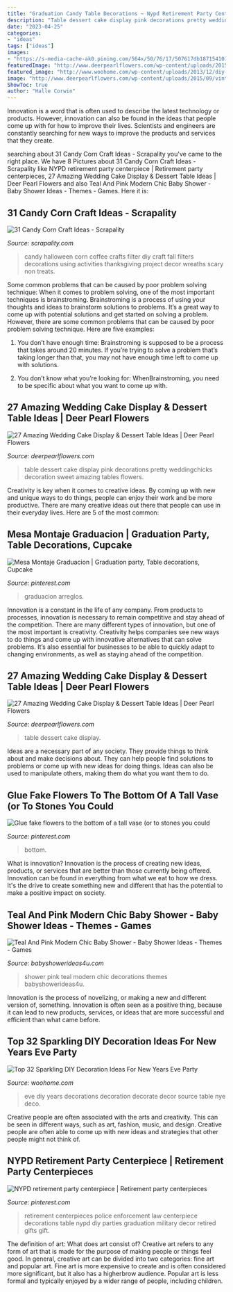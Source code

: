 ```yaml
---
title: "Graduation Candy Table Decorations ~ Nypd Retirement Party Centerpiece"
description: "Table dessert cake display pink decorations pretty weddingchicks decoration sweet amazing tables flowers"
date: "2023-04-25"
categories:
- "ideas"
tags: ["ideas"]
images:
- "https://s-media-cache-ak0.pinimg.com/564x/50/76/17/507617db187154101d519bb383cbeef8.jpg"
featuredImage: "http://www.deerpearlflowers.com/wp-content/uploads/2015/09/pretty-pink-wedding-cake-dessert-table-ideas.jpg"
featured_image: "http://www.woohome.com/wp-content/uploads/2013/12/diy-new-year-eve-decorations-39.jpg"
image: "http://www.deerpearlflowers.com/wp-content/uploads/2015/09/vintage-wedding-dessert-table-idea.jpg"
ShowToc: true
author: "Halle Corwin"
---
```



Innovation is a word that is often used to describe the latest technology or products. However, innovation can also be found in the ideas that people come up with for how to improve their lives. Scientists and engineers are constantly searching for new ways to improve the products and services that they create.

	

		
searching about 31 Candy Corn Craft Ideas - Scrapality you've came to the right place. We have 8 Pictures about 31 Candy Corn Craft Ideas - Scrapality like NYPD retirement party centerpiece | Retirement party centerpieces, 27 Amazing Wedding Cake Display &amp; Dessert Table Ideas | Deer Pearl Flowers and also Teal And Pink Modern Chic Baby Shower - Baby Shower Ideas - Themes - Games. Here it is:
		
    
## 31 Candy Corn Craft Ideas - Scrapality

<img loading=lazy src="https://s-media-cache-ak0.pinimg.com/564x/50/76/17/507617db187154101d519bb383cbeef8.jpg" onerror="this.onerror=null;this.src='https://tse4.mm.bing.net/th?id=OIP.nU707FtoNi6XhwIgc81vEwHaLH&amp;pid=15.1';" alt="31 Candy Corn Craft Ideas - Scrapality">

_Source: scrapality.com_

>candy halloween corn coffee crafts filter diy craft fall filters decorations using activities thanksgiving project decor wreaths scary non treats. 

	

Some common problems that can be caused by poor problem solving technique:
When it comes to problem solving, one of the most important techniques is brainstroming. Brainstroming is a process of using your thoughts and ideas to brainstorm solutions to problems. It’s a great way to come up with potential solutions and get started on solving a problem. However, there are some common problems that can be caused by poor problem solving technique. Here are five examples:
1) You don’t have enough time: Brainstroming is supposed to be a process that takes around 20 minutes. If you’re trying to solve a problem that’s taking longer than that, you may not have enough time left to come up with solutions.

2) You don’t know what you’re looking for: WhenBrainstroming, you need to be specific about what you want to come up with.

    
## 27 Amazing Wedding Cake Display &amp; Dessert Table Ideas | Deer Pearl Flowers

<img loading=lazy src="http://www.deerpearlflowers.com/wp-content/uploads/2015/09/pretty-pink-wedding-cake-dessert-table-ideas.jpg" onerror="this.onerror=null;this.src='https://tse3.mm.bing.net/th?id=OIP.kPfZ17YEtb0NRWaL1oO2XAHaLH&amp;pid=15.1';" alt="27 Amazing Wedding Cake Display &amp; Dessert Table Ideas | Deer Pearl Flowers">

_Source: deerpearlflowers.com_

>table dessert cake display pink decorations pretty weddingchicks decoration sweet amazing tables flowers. 

	

Creativity is key when it comes to creative ideas. By coming up with new and unique ways to do things, people can enjoy their work and be more productive. There are many creative ideas out there that people can use in their everyday lives. Here are 5 of the most common: 

    
## Mesa Montaje Graduacion | Graduation Party, Table Decorations, Cupcake

<img loading=lazy src="https://i.pinimg.com/736x/e8/dd/b1/e8ddb1e4806975575e9657a3f50568d4.jpg" onerror="this.onerror=null;this.src='https://tse2.mm.bing.net/th?id=OIP.CDaXVWaeP5PR_CKOTNmxJQHaJ3&amp;pid=15.1';" alt="Mesa Montaje Graduacion | Graduation party, Table decorations, Cupcake">

_Source: pinterest.com_

>graduacion arreglos. 

	

Innovation is a constant in the life of any company. From products to processes, innovation is necessary to remain competitive and stay ahead of the competition. There are many different types of innovation, but one of the most important is creativity. Creativity helps companies see new ways to do things and come up with innovative alternatives that can solve problems. It’s also essential for businesses to be able to quickly adapt to changing environments, as well as staying ahead of the competition.

    
## 27 Amazing Wedding Cake Display &amp; Dessert Table Ideas | Deer Pearl Flowers

<img loading=lazy src="http://www.deerpearlflowers.com/wp-content/uploads/2015/09/vintage-wedding-dessert-table-idea.jpg" onerror="this.onerror=null;this.src='https://tse3.mm.bing.net/th?id=OIP.wjWpQlFVZu9Pgexe5kR5nQHaLI&amp;pid=15.1';" alt="27 Amazing Wedding Cake Display &amp; Dessert Table Ideas | Deer Pearl Flowers">

_Source: deerpearlflowers.com_

>table dessert cake display. 

	

Ideas are a necessary part of any society. They provide things to think about and make decisions about. They can help people find solutions to problems or come up with new ideas for doing things. Ideas can also be used to manipulate others, making them do what you want them to do.

    
## Glue Fake Flowers To The Bottom Of A Tall Vase (or To Stones You Could

<img loading=lazy src="https://i.pinimg.com/736x/27/88/2b/27882b7f280fd97925f5246b38dd2dc0--submerged-flowers-floating-flowers.jpg" onerror="this.onerror=null;this.src='https://tse4.mm.bing.net/th?id=OIP.8MQbxPhEmZqeSA3dQ1qmsgAAAA&amp;pid=15.1';" alt="Glue fake flowers to the bottom of a tall vase (or to stones you could">

_Source: pinterest.com_

>bottom. 

	

What is innovation?
Innovation is the process of creating new ideas, products, or services that are better than those currently being offered. Innovation can be found in everything from what we eat to how we dress. It's the drive to create something new and different that has the potential to make a positive impact on society.

    
## Teal And Pink Modern Chic Baby Shower - Baby Shower Ideas - Themes - Games

<img loading=lazy src="http://www.babyshowerideas4u.com/wp-content/uploads/2016/05/Teal-And-Pink-Modern-Chic-Baby-Shower-Decorations-600x800.jpg" onerror="this.onerror=null;this.src='https://tse4.mm.bing.net/th?id=OIP.z2FAPgmg_7A8ZMUJC6SJtAHaJ4&amp;pid=15.1';" alt="Teal And Pink Modern Chic Baby Shower - Baby Shower Ideas - Themes - Games">

_Source: babyshowerideas4u.com_

>shower pink teal modern chic decorations themes babyshowerideas4u. 

	

Innovation is the process of novelizing, or making a new and different version of, something. Innovation is often seen as a positive thing, because it can lead to new products, services, or ideas that are more successful and efficient than what came before.

    
## Top 32 Sparkling DIY Decoration Ideas For New Years Eve Party

<img loading=lazy src="http://www.woohome.com/wp-content/uploads/2013/12/diy-new-year-eve-decorations-39.jpg" onerror="this.onerror=null;this.src='https://tse1.mm.bing.net/th?id=OIP.WEy9B172XC4va2btJfAnTQHaLH&amp;pid=15.1';" alt="Top 32 Sparkling DIY Decoration Ideas For New Years Eve Party">

_Source: woohome.com_

>eve diy years decorations decoration decorate decor source table nye deco. 

	

Creative people are often associated with the arts and creativity. This can be seen in different ways, such as art, fashion, music, and design. Creative people are often able to come up with new ideas and strategies that other people might not think of.

    
## NYPD Retirement Party Centerpiece | Retirement Party Centerpieces

<img loading=lazy src="https://i.pinimg.com/736x/5c/2c/59/5c2c5998f62bf1989824be4d238d3489--retirement-party-centerpieces-retirement-parties.jpg" onerror="this.onerror=null;this.src='https://tse4.mm.bing.net/th?id=OIP.ZELCmAvf6q5Y23_X5BNWjAHaNL&amp;pid=15.1';" alt="NYPD retirement party centerpiece | Retirement party centerpieces">

_Source: pinterest.com_

>retirement centerpieces police enforcement law centerpiece decorations table nypd diy parties graduation military decor retired gifts gift. 

	

The definition of art: What does art consist of?
Creative art refers to any form of art that is made for the purpose of making people or things feel good. In general, creative art can be divided into two categories: fine art and popular art. Fine art is more expensive to create and is often considered more significant, but it also has a higherbrow audience. Popular art is less formal and typically enjoyed by a wider range of people, including children.

